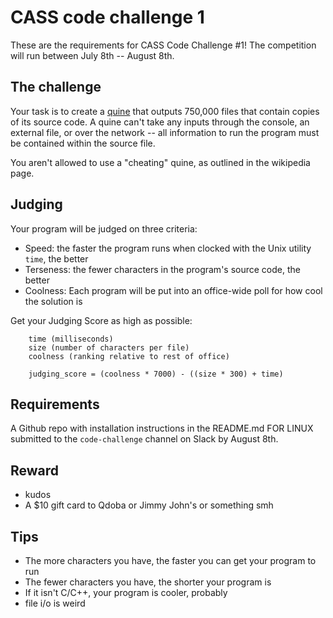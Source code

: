 # CASS code challenge 1
These are the requirements for CASS Code Challenge #1! The competition will run between July 8th -- August 8th.

## The challenge
Your task is to create a [quine](https://en.wikipedia.org/wiki/Quine_(computing)) that outputs 750,000 files that contain copies of its source code. A quine can't take any inputs through the console, an external file, or over the network -- all information to run the program must be contained within the source file.

You aren't allowed to use a "cheating" quine, as outlined in the wikipedia page.

## Judging
Your program will be judged on three criteria:

- Speed: the faster the program runs when clocked with the Unix utility `time`, the better
- Terseness: the fewer characters in the program's source code, the better
- Coolness: Each program will be put into an office-wide poll for how cool the solution is

Get your Judging Score as high as possible:
```
    time (milliseconds)
    size (number of characters per file)
    coolness (ranking relative to rest of office)
    
    judging_score = (coolness * 7000) - ((size * 300) + time)
```

## Requirements
A Github repo with installation instructions in the README.md FOR LINUX submitted to the `code-challenge` channel on Slack by August 8th.

## Reward
- kudos
- A $10 gift card to Qdoba or Jimmy John's or something smh

## Tips
- The more characters you have, the faster you can get your program to run
- The fewer characters you have, the shorter your program is
- If it isn't C/C++, your program is cooler, probably
- file i/o is weird
